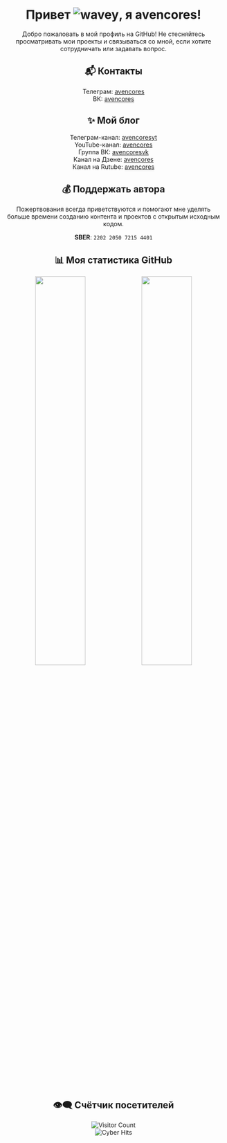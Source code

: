 <div align="center">

# Привет ![wavey](https://raw.githubusercontent.com/FragileDeviations/FragileDeviations/main/wavey.gif), я avencores!

Добро пожаловать в мой профиль на GitHub! Не стесняйтесь просматривать мои проекты и связываться со мной, если хотите сотрудничать или задавать вопрос.

## 📬 Контакты
Телеграм: [avencores](https://t.me/avencores)  
ВК: [avencores](https://vk.com/avencores)

## ✨ Мой блог
Телеграм-канал: [avencoresyt](https://t.me/avencoresyt)  
YouTube-канал: [avencores](https://youtube.com/@avencores)  
Группа ВК: [avencoresvk](https://vk.com/avencoresvk)  
Канал на Дзене: [avencores](https://dzen.ru/avencores)  
Канал на Rutube: [avencores](https://rutube.ru/channel/34072414/)

## 💰 Поддержать автора
Пожертвования всегда приветствуются и помогают мне уделять больше времени созданию контента и проектов с открытым исходным кодом.

**SBER**: `2202 2050 7215 4401`

## 📊 Моя статистика GitHub

<p align="center">
  <img width="48%" src="https://github-readme-stats.vercel.app/api?username=AvenCores&show_icons=true&theme=github_dark&hide_border=true&include_all_commits=true" />
  <img width="48%" src="https://github-readme-stats.vercel.app/api/top-langs/?username=AvenCores&layout=compact&theme=github_dark&hide_border=true" />
</p>

## 👁️‍🗨️ Счётчик посетителей
<img src="https://komarev.com/ghpvc/?username=AvenCores&label=Visitors&color=0e75b6&style=flat-square" alt="Visitor Count" />  
<br/>
<img src="https://visitor-badge.laobi.icu/badge?page_id=AvenCores.visitor-badge&left_color=black&right_color=green&left_text=Cyber+Hits" alt="Cyber Hits"/>  

</div>

